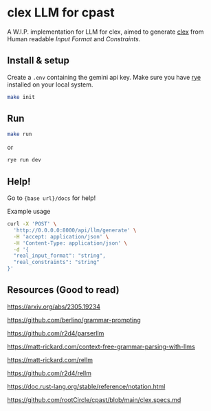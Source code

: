 # clex LLM for cpast

A W.I.P. implementation for LLM for clex, aimed to generate [clex](https://github.com/rootCircle/cpast/blob/main/clex.specs.md) from Human readable _Input Format_ and _Constraints_.

## Install & setup

Create a `.env` containing the gemini api key. Make sure you have [rye](https://rye-up.com/guide/installation/) installed on your local system.

```bash
make init
```

## Run

```bash
make run
```
or

```bash
rye run dev
```

## Help!

Go to `{base url}/docs` for help!

Example usage
```bash
curl -X 'POST' \
  'http://0.0.0.0:8000/api/llm/generate' \
  -H 'accept: application/json' \
  -H 'Content-Type: application/json' \
  -d '{
  "real_input_format": "string",
  "real_constraints": "string"
}'
```

## Resources (Good to read)

https://arxiv.org/abs/2305.19234

https://github.com/berlino/grammar-prompting

https://github.com/r2d4/parserllm

https://matt-rickard.com/context-free-grammar-parsing-with-llms

https://matt-rickard.com/rellm

https://github.com/r2d4/rellm

https://doc.rust-lang.org/stable/reference/notation.html

https://github.com/rootCircle/cpast/blob/main/clex.specs.md




